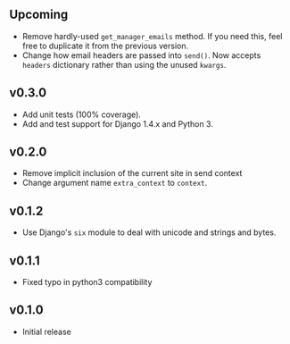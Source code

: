 Upcoming
--------

* Remove hardly-used `get_manager_emails` method. If you need this, feel free to
  duplicate it from the previous version.
* Change how email headers are passed into `send()`. Now accepts `headers`
  dictionary rather than using the unused `kwargs`.

v0.3.0
------

* Add unit tests (100% coverage).
* Add and test support for Django 1.4.x and Python 3.

v0.2.0
------

* Remove implicit inclusion of the current site in send context
* Change argument name `extra_context` to `context`.

v0.1.2
------
* Use Django's `six` module to deal with unicode and strings and bytes.

v0.1.1
------
* Fixed typo in python3 compatibility

v0.1.0
------
* Initial release
